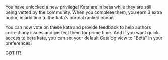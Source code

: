 You have unlocked a new privilege!
Kata are in beta while they are still being vetted by the community. When you complete them, you earn 3 extra honor, in addition to the kata's normal ranked honor.

You can now vote on these kata and provide feedback to help authors correct any issues and perfect them for prime time. And if you want quick access to beta kata, you can set your default Catalog view to "Beta" in your preferences!

GOT IT!

